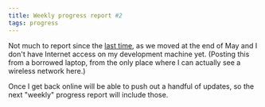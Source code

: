 ```yaml
---
title: Weekly progress report #2
tags: progress
---
```


Not much to report since the [last time](/blog/weekly-progress-report-1), as we moved at the end of May and I don't have Internet access on my development machine yet. (Posting this from a borrowed laptop, from the only place where I can actually see a wireless network here.)

Once I get back online will be able to push out a handful of updates, so the next "weekly" progress report will include those.
